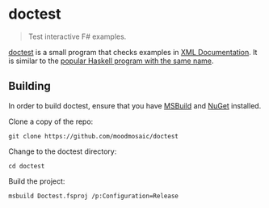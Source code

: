 doctest
========

> Test interactive F# examples.

[doctest][doctest] is a small program that checks examples in [XML Documentation][xml-doc].
It is similar to the [popular Haskell program with the same name][haskell].

## Building

In order to build doctest, ensure that you have [MSBuild][msbuild] and [NuGet][nugetdl] installed.

Clone a copy of the repo:

```
git clone https://github.com/moodmosaic/doctest
```

Change to the doctest directory:

```
cd doctest
```

Build the project:

```
msbuild Doctest.fsproj /p:Configuration=Release
```

 [doctest]: https://github.com/moodmosaic/doctest
 [xml-doc]: https://docs.microsoft.com/en-us/dotnet/articles/fsharp/language-reference/xml-documentation
 [haskell]: http://hackage.haskell.org/package/doctest
 [msbuild]: https://github.com/Microsoft/msbuild
 [nugetdl]: https://dist.nuget.org/index.html
